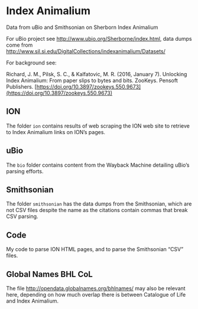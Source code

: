 # Index Animalium

Data from uBio and Smithsonian on Sherborn Index Animalium

For uBio project see http://www.ubio.org/Sherborne/index.html, data dumps come from http://www.sil.si.edu/DigitalCollections/indexanimalium/Datasets/

For background see: 

Richard, J. M., Pilsk, S. C., & Kalfatovic, M. R. (2016, January 7). Unlocking Index Animalium: From paper slips to bytes and bits. ZooKeys. Pensoft Publishers. [https://doi.org/10.3897/zookeys.550.9673](https://doi.org/10.3897/zookeys.550.9673)

## ION

The folder `ion` contains results of web scraping the ION web site to retrieve to Index Animalium links on ION’s pages.

## uBio

The `bio` folder contains content from the Wayback Machine detailing uBio’s parsing efforts.

## Smithsonian

The folder `smithsonian` has the data dumps from the Smithsonian, which are not CSV files despite the name as the citations contain commas that break CSV parsing.

## Code

My code to parse ION HTML pages, and to parse the Smithsonian “CSV” files.

## Global Names BHL CoL

The file http://opendata.globalnames.org/bhlnames/ may also be relevant here, depending on how much overlap there is between Catalogue of Life and Index Animalium.
